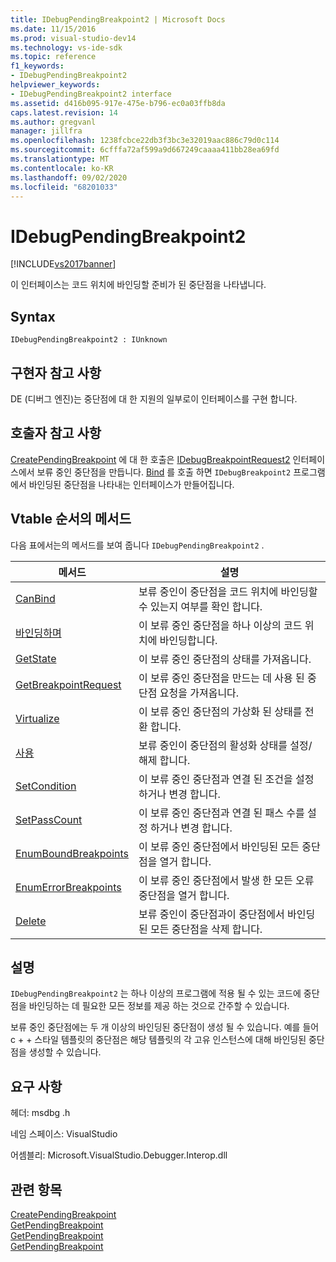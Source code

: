 ```yaml
---
title: IDebugPendingBreakpoint2 | Microsoft Docs
ms.date: 11/15/2016
ms.prod: visual-studio-dev14
ms.technology: vs-ide-sdk
ms.topic: reference
f1_keywords:
- IDebugPendingBreakpoint2
helpviewer_keywords:
- IDebugPendingBreakpoint2 interface
ms.assetid: d416b095-917e-475e-b796-ec0a03ffb8da
caps.latest.revision: 14
ms.author: gregvanl
manager: jillfra
ms.openlocfilehash: 1238fcbce22db3f3bc3e32019aac886c79d0c114
ms.sourcegitcommit: 6cfffa72af599a9d667249caaaa411bb28ea69fd
ms.translationtype: MT
ms.contentlocale: ko-KR
ms.lasthandoff: 09/02/2020
ms.locfileid: "68201033"
---
```

# <a name="idebugpendingbreakpoint2"></a>IDebugPendingBreakpoint2
[!INCLUDE[vs2017banner](../../../includes/vs2017banner.md)]

이 인터페이스는 코드 위치에 바인딩할 준비가 된 중단점을 나타냅니다.  
  
## <a name="syntax"></a>Syntax  
  
```  
IDebugPendingBreakpoint2 : IUnknown  
```  
  
## <a name="notes-for-implementers"></a>구현자 참고 사항  
 DE (디버그 엔진)는 중단점에 대 한 지원의 일부로이 인터페이스를 구현 합니다.  
  
## <a name="notes-for-callers"></a>호출자 참고 사항  
 [CreatePendingBreakpoint](../../../extensibility/debugger/reference/idebugengine2-creatependingbreakpoint.md) 에 대 한 호출은 [IDebugBreakpointRequest2](../../../extensibility/debugger/reference/idebugbreakpointrequest2.md) 인터페이스에서 보류 중인 중단점을 만듭니다. [Bind](../../../extensibility/debugger/reference/idebugpendingbreakpoint2-bind.md) 를 호출 하면 `IDebugBreakpoint2` 프로그램에서 바인딩된 중단점을 나타내는 인터페이스가 만들어집니다.  
  
## <a name="methods-in-vtable-order"></a>Vtable 순서의 메서드  
 다음 표에서는의 메서드를 보여 줍니다 `IDebugPendingBreakpoint2` .  
  
|메서드|설명|  
|------------|-----------------|  
|[CanBind](../../../extensibility/debugger/reference/idebugpendingbreakpoint2-canbind.md)|보류 중인이 중단점을 코드 위치에 바인딩할 수 있는지 여부를 확인 합니다.|  
|[바인딩하며](../../../extensibility/debugger/reference/idebugpendingbreakpoint2-bind.md)|이 보류 중인 중단점을 하나 이상의 코드 위치에 바인딩합니다.|  
|[GetState](../../../extensibility/debugger/reference/idebugpendingbreakpoint2-getstate.md)|이 보류 중인 중단점의 상태를 가져옵니다.|  
|[GetBreakpointRequest](../../../extensibility/debugger/reference/idebugpendingbreakpoint2-getbreakpointrequest.md)|이 보류 중인 중단점을 만드는 데 사용 된 중단점 요청을 가져옵니다.|  
|[Virtualize](../../../extensibility/debugger/reference/idebugpendingbreakpoint2-virtualize.md)|이 보류 중인 중단점의 가상화 된 상태를 전환 합니다.|  
|[사용](../../../extensibility/debugger/reference/idebugpendingbreakpoint2-enable.md)|보류 중인이 중단점의 활성화 상태를 설정/해제 합니다.|  
|[SetCondition](../../../extensibility/debugger/reference/idebugpendingbreakpoint2-setcondition.md)|이 보류 중인 중단점과 연결 된 조건을 설정 하거나 변경 합니다.|  
|[SetPassCount](../../../extensibility/debugger/reference/idebugpendingbreakpoint2-setpasscount.md)|이 보류 중인 중단점과 연결 된 패스 수를 설정 하거나 변경 합니다.|  
|[EnumBoundBreakpoints](../../../extensibility/debugger/reference/idebugpendingbreakpoint2-enumboundbreakpoints.md)|이 보류 중인 중단점에서 바인딩된 모든 중단점을 열거 합니다.|  
|[EnumErrorBreakpoints](../../../extensibility/debugger/reference/idebugpendingbreakpoint2-enumerrorbreakpoints.md)|이 보류 중인 중단점에서 발생 한 모든 오류 중단점을 열거 합니다.|  
|[Delete](../../../extensibility/debugger/reference/idebugpendingbreakpoint2-delete.md)|보류 중인이 중단점과이 중단점에서 바인딩된 모든 중단점을 삭제 합니다.|  
  
## <a name="remarks"></a>설명  
 `IDebugPendingBreakpoint2` 는 하나 이상의 프로그램에 적용 될 수 있는 코드에 중단점을 바인딩하는 데 필요한 모든 정보를 제공 하는 것으로 간주할 수 있습니다.  
  
 보류 중인 중단점에는 두 개 이상의 바인딩된 중단점이 생성 될 수 있습니다. 예를 들어 c + + 스타일 템플릿의 중단점은 해당 템플릿의 각 고유 인스턴스에 대해 바인딩된 중단점을 생성할 수 있습니다.  
  
## <a name="requirements"></a>요구 사항  
 헤더: msdbg .h  
  
 네임 스페이스: VisualStudio  
  
 어셈블리: Microsoft.VisualStudio.Debugger.Interop.dll  
  
## <a name="see-also"></a>관련 항목  
 [CreatePendingBreakpoint](../../../extensibility/debugger/reference/idebugengine2-creatependingbreakpoint.md)   
 [GetPendingBreakpoint](../../../extensibility/debugger/reference/idebugbreakpointboundevent2-getpendingbreakpoint.md)   
 [GetPendingBreakpoint](../../../extensibility/debugger/reference/idebugboundbreakpoint2-getpendingbreakpoint.md)   
 [GetPendingBreakpoint](../../../extensibility/debugger/reference/idebugerrorbreakpoint2-getpendingbreakpoint.md)
